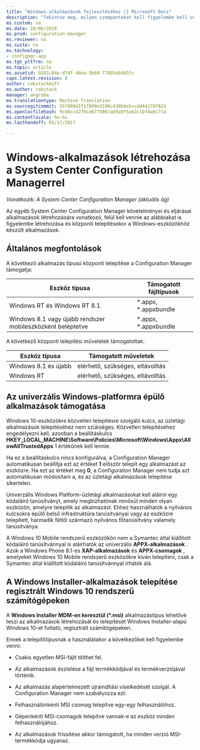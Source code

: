 ```yaml
---
title: "Windows-alkalmazások fejlesztéséhez |} Microsoft Docs"
description: "Tekintse meg, milyen szempontokat kell figyelembe kell venni a fiók létrehozásakor és központi telepítése a Windows-eszközökhöz készült alkalmazások."
ms.custom: na
ms.date: 10/06/2016
ms.prod: configuration-manager
ms.reviewer: na
ms.suite: na
ms.technology:
- configmgr-app
ms.tgt_pltfrm: na
ms.topic: article
ms.assetid: 9181c84e-d74f-44ea-9bb9-f7805eb465fc
caps.latest.revision: 8
author: robstackmsft
ms.author: robstack
manager: angrobe
ms.translationtype: Machine Translation
ms.sourcegitcommit: 557888d1f1f899e3198c430bbe5ccdd44178f824
ms.openlocfilehash: 9c80cc42f9ce6775067a89a9f5a63c1bf4a0c7ca
ms.contentlocale: hu-hu
ms.lasthandoff: 05/17/2017

---
```

# <a name="create-windows-applications-with-system-center-configuration-manager"></a>Windows-alkalmazások létrehozása a System Center Configuration Managerrel

*Vonatkozik: A System Center Configuration Manager (aktuális ág)*

Az egyéb System Center Configuration Manager követelményei és eljárásai alkalmazások létrehozására vonatkozó, felül kell vennie az alábbiakat is figyelembe létrehozása és központi telepítésekor a Windows-eszközökhöz készült alkalmazások.  

## <a name="general-considerations"></a>Általános megfontolások  
 A következő alkalmazás típusú központi telepítése a Configuration Manager támogatja:  

|Eszköz típusa|Támogatott fájltípusok|  
|-----------------|---------------------|  
|Windows RT és Windows RT 8.1|*.appx, \*.appxbundle|  
|Windows 8.1 vagy újabb rendszer mobileszközként beléptetve|*.appx, \*.appxbundle|  

 A következő központi telepítési műveletek támogatottak:  

|Eszköz típusa|Támogatott műveletek|  
|-----------------|-----------------------|  
|Windows 8.1 és újabb|elérhető, szükséges, eltávolítás|  
|Windows RT|elérhető, szükséges, eltávolítás|  

## <a name="support-for-universal-windows-platform-uwp-apps"></a>Az univerzális Windows-platformra épülő alkalmazások támogatása  
 Windows 10-eszközökre közvetlen telepítésre szolgáló kulcs, az üzletági alkalmazások telepítéséhez nem szükséges. Közvetlen telepítéséhez engedélyezni kell, azonban a beállításkulcs **HKEY_LOCAL_MACHINE\Software\Policies\Microsoft\Windows\Appx\AllowAllTrustedApps** 1 értékűnek kell lennie.  

 Ha ez a beállításkulcs nincs konfigurálva, a Configuration Manager automatikusan beállítja ezt az értéket **1** először telepít egy alkalmazást az eszközre. Ha ezt az értéket meg **0**, a Configuration Manager nem tudja azt automatikusan módosítani a, és az üzletági alkalmazások telepítése sikertelen.  

 Univerzális Windows Platform-üzletági alkalmazásokat kell aláírni egy kódaláíró tanúsítványt, amely megbízhatónak minősül minden olyan eszközön, amelyre telepítik az alkalmazást. Ehhez használhatók a nyilvános kulcsokra épülő belső infrastruktúra tanúsítványai vagy az eszközre telepített, harmadik féltől származó nyilvános főtanúsítvány valamely tanúsítványa.  

 A Windows 10 Mobile rendszerű eszközökön nem a Symantec által kiállított kódaláíró tanúsítvánnyal is aláírhatók az univerzális **APPX-alkalmazások** . Azok a Windows Phone 8.1-es **XAP-alkalmazások** és **APPX-csomagok** , amelyeket Windows 10 Mobile rendszerű eszközökre kíván telepíteni, csak a Symantec által kiállított kódaláíró tanúsítvánnyal írhatók alá.  

## <a name="deploy-windows-installer-apps-to-enrolled-windows-10-pcs"></a>A Windows Installer-alkalmazások telepítése regisztrált Windows 10 rendszerű számítógépeken  
 A **Windows Installer MDM-en keresztül (\*.msi)** alkalmazástípus lehetővé teszi az alkalmazások létrehozását és telepítését Windows Installer-alapú Windows 10-et futtató, regisztrált számítógépeken.  

 Ennek a telepítőtípusnak a használatakor a következőket kell figyelembe venni:  

-   Csakis egyetlen MSI-fájlt tölthet fel.  

-   Az alkalmazások észlelése a fájl termékkódjával és termékverziójával történik.  

-   Az alkalmazás alapértelmezett újraindítási viselkedését szolgál. A Configuration Manager nem szabályozza ezt.  

-   Felhasználónkénti MSI csomag telepítve egy-egy felhasználóhoz.  

-   Gépenkénti MSI-csomagok telepítve vannak-e az eszköz minden felhasználójához.  

-   Az alkalmazások frissítése akkor támogatott, ha minden verzió MSI-termékkódja ugyanaz.  

